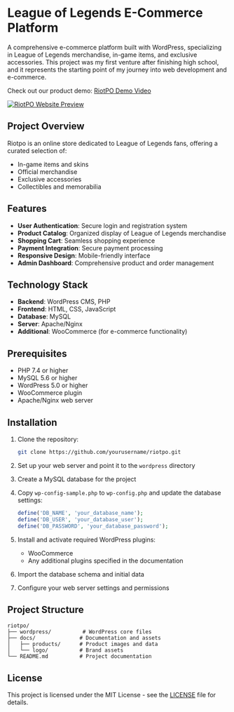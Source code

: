 # League of Legends E-Commerce Platform

A comprehensive e-commerce platform built with WordPress, specializing in League of Legends merchandise, in-game items, and exclusive accessories. This project was my first venture after finishing high school, and it represents the starting point of my journey into web development and e-commerce.

Check out our product demo: [RiotPO Demo Video](https://youtu.be/36pmUOyMXk0)

[![RiotPO Website Preview](https://github-production-user-asset-6210df.s3.amazonaws.com/52969662/281577732-a99acf93-cdaa-41ba-92ea-675b43a23f37.png)](https://youtu.be/36pmUOyMXk0)

## Project Overview

Riotpo is an online store dedicated to League of Legends fans, offering a curated selection of:
- In-game items and skins
- Official merchandise
- Exclusive accessories
- Collectibles and memorabilia

## Features

- **User Authentication**: Secure login and registration system
- **Product Catalog**: Organized display of League of Legends merchandise
- **Shopping Cart**: Seamless shopping experience
- **Payment Integration**: Secure payment processing
- **Responsive Design**: Mobile-friendly interface
- **Admin Dashboard**: Comprehensive product and order management

## Technology Stack

- **Backend**: WordPress CMS, PHP
- **Frontend**: HTML, CSS, JavaScript
- **Database**: MySQL
- **Server**: Apache/Nginx
- **Additional**: WooCommerce (for e-commerce functionality)

## Prerequisites

- PHP 7.4 or higher
- MySQL 5.6 or higher
- WordPress 5.0 or higher
- WooCommerce plugin
- Apache/Nginx web server

## Installation

1. Clone the repository:
   ```bash
   git clone https://github.com/yourusername/riotpo.git
   ```

2. Set up your web server and point it to the `wordpress` directory

3. Create a MySQL database for the project

4. Copy `wp-config-sample.php` to `wp-config.php` and update the database settings:
   ```php
   define('DB_NAME', 'your_database_name');
   define('DB_USER', 'your_database_user');
   define('DB_PASSWORD', 'your_database_password');
   ```

5. Install and activate required WordPress plugins:
   - WooCommerce
   - Any additional plugins specified in the documentation

6. Import the database schema and initial data

7. Configure your web server settings and permissions

## Project Structure

```
riotpo/
├── wordpress/          # WordPress core files
├── docs/              # Documentation and assets
│   ├── products/      # Product images and data
│   └── logo/          # Brand assets
└── README.md          # Project documentation
```

## License

This project is licensed under the MIT License - see the [LICENSE](wordpress/license.txt) file for details.


